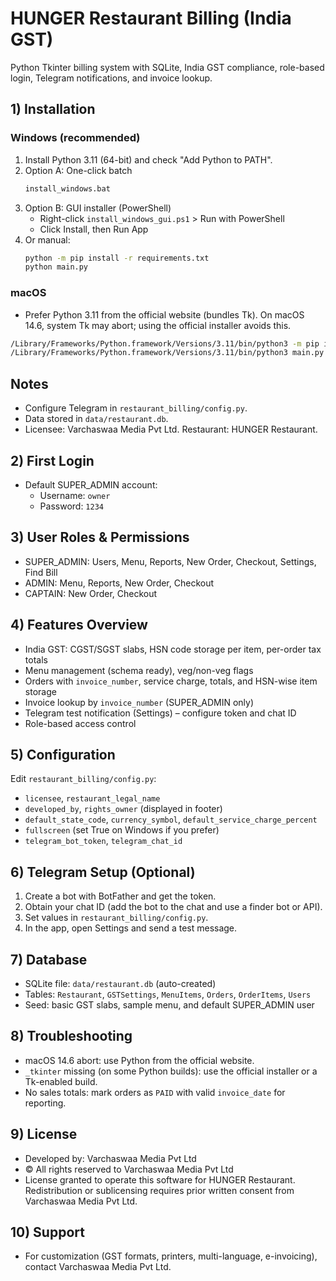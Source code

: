 # HUNGER Restaurant Billing (India GST)

Python Tkinter billing system with SQLite, India GST compliance, role-based login, Telegram notifications, and invoice lookup.

## 1) Installation

### Windows (recommended)
1. Install Python 3.11 (64-bit) and check "Add Python to PATH".
2. Option A: One-click batch
   ```bat
   install_windows.bat
   ```
3. Option B: GUI installer (PowerShell)
   - Right-click `install_windows_gui.ps1` > Run with PowerShell
   - Click Install, then Run App
4. Or manual:
   ```bash
   python -m pip install -r requirements.txt
   python main.py
   ```

### macOS
- Prefer Python 3.11 from the official website (bundles Tk). On macOS 14.6, system Tk may abort; using the official installer avoids this.
```bash
/Library/Frameworks/Python.framework/Versions/3.11/bin/python3 -m pip install -r requirements.txt
/Library/Frameworks/Python.framework/Versions/3.11/bin/python3 main.py
```

## Notes
- Configure Telegram in `restaurant_billing/config.py`.
- Data stored in `data/restaurant.db`.
- Licensee: Varchaswaa Media Pvt Ltd. Restaurant: HUNGER Restaurant.

## 2) First Login
- Default SUPER_ADMIN account:
  - Username: `owner`
  - Password: `1234`

## 3) User Roles & Permissions
- SUPER_ADMIN: Users, Menu, Reports, New Order, Checkout, Settings, Find Bill
- ADMIN: Menu, Reports, New Order, Checkout
- CAPTAIN: New Order, Checkout

## 4) Features Overview
- India GST: CGST/SGST slabs, HSN code storage per item, per-order tax totals
- Menu management (schema ready), veg/non-veg flags
- Orders with `invoice_number`, service charge, totals, and HSN-wise item storage
- Invoice lookup by `invoice_number` (SUPER_ADMIN only)
- Telegram test notification (Settings) – configure token and chat ID
- Role-based access control

## 5) Configuration
Edit `restaurant_billing/config.py`:
- `licensee`, `restaurant_legal_name`
- `developed_by`, `rights_owner` (displayed in footer)
- `default_state_code`, `currency_symbol`, `default_service_charge_percent`
- `fullscreen` (set True on Windows if you prefer)
- `telegram_bot_token`, `telegram_chat_id`

## 6) Telegram Setup (Optional)
1. Create a bot with BotFather and get the token.
2. Obtain your chat ID (add the bot to the chat and use a finder bot or API).
3. Set values in `restaurant_billing/config.py`.
4. In the app, open Settings and send a test message.

## 7) Database
- SQLite file: `data/restaurant.db` (auto-created)
- Tables: `Restaurant`, `GSTSettings`, `MenuItems`, `Orders`, `OrderItems`, `Users`
- Seed: basic GST slabs, sample menu, and default SUPER_ADMIN user

## 8) Troubleshooting
- macOS 14.6 abort: use Python from the official website.
- `_tkinter` missing (on some Python builds): use the official installer or a Tk-enabled build.
- No sales totals: mark orders as `PAID` with valid `invoice_date` for reporting.

## 9) License
- Developed by: Varchaswaa Media Pvt Ltd
- © All rights reserved to Varchaswaa Media Pvt Ltd
- License granted to operate this software for HUNGER Restaurant. Redistribution or sublicensing requires prior written consent from Varchaswaa Media Pvt Ltd.

## 10) Support
- For customization (GST formats, printers, multi-language, e-invoicing), contact Varchaswaa Media Pvt Ltd.

